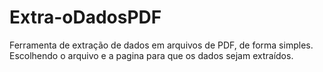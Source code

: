 # Extra-oDadosPDF
Ferramenta de extração de dados em arquivos de PDF, de forma simples. Escolhendo o arquivo e a pagina para que os dados sejam extraídos.
